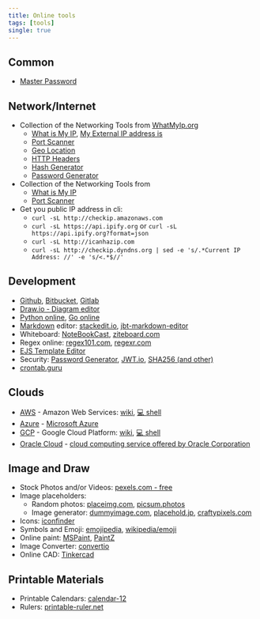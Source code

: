 ```yaml
---
title: Online tools
tags: [tools]
single: true
---
```


## Common
* [Master Password](https://js.masterpassword.app/)

## Network/Internet
* Collection of the Networking Tools from [WhatMyIp.org](https://www.whatsmyip.org/)
    - [What is My IP](https://www.whatsmyip.org/), [My External IP address is](https://myexternalip.com/)
    - [Port Scanner](https://www.whatsmyip.org/port-scanner/)
    - [Geo Location](https://www.whatsmyip.org/ip-geo-location/)
    - [HTTP Headers](https://www.whatsmyip.org/http-headers/)
    - [Hash Generator](https://www.whatsmyip.org/hash-generator/)
    - [Password Generator](https://www.whatsmyip.org/random-password-generator/)
* Collection of the Networking Tools from [](https://www.yougetsignal.com/)
    - [What is My IP](https://www.yougetsignal.com/what-is-my-ip-address/)
    - [Port Scanner](https://www.yougetsignal.com/tools/open-ports/)
* Get you public IP address in cli:
    - ```curl -sL http://checkip.amazonaws.com```
    - ```curl -sL https://api.ipify.org``` or ```curl -sL https://api.ipify.org?format=json```
    - ```curl -sL http://icanhazip.com```
    - ```curl -sL http://checkip.dyndns.org | sed -e 's/.*Current IP Address: //' -e 's/<.*$//'```


## Development
* [Github](https://github.com/), [Bitbucket](https://bitbucket.com/), [Gitlab](https://gitlab.com/)
* [Draw.io - Diagram editor](https://app.diagrams.net/)
* [Python online](https://replit.com/languages/python3), [Go online](https://tour.golang.org/)
* [Markdown](https://www.markdownguide.org/basic-syntax/) editor: [stackedit.io](https://stackedit.io/app), [jbt-markdown-editor](http://jbt.github.io/markdown-editor/)
* Whiteboard: [NoteBookCast](https://www.notebookcast.com/en/new-board), [ziteboard.com](https://app.ziteboard.com/)
* Regex online: [regex101.com](https://regex101.com/), [regexr.com](https://regexr.com/)
* [EJS Template Editor](https://ionicabizau.github.io/ejs-playground/)
* Security: [Password Generator](https://passwordsgenerator.net/), [JWT.io](https://jwt.io/), [SHA256 (and other)](https://emn178.github.io/online-tools/sha256.html)
* [crontab.guru](https://crontab.guru/)

## Clouds

* [AWS](https://signin.aws.amazon.com/console) - Amazon Web Services: [wiki](https://en.wikipedia.org/wiki/Amazon_Web_Services), [💻 shell](https://console.aws.amazon.com/cloudshell)
* [Azure](https://azure.microsoft.com/en-us/) - [Microsoft Azure](https://en.wikipedia.org/wiki/Microsoft_Azure)
* [GCP](https://console.cloud.google.com/) - Google  Cloud Platform: [wiki](https://en.wikipedia.org/wiki/Google_Cloud_Platform), [💻 shell](https://shell.cloud.google.com/)
* [Oracle Cloud](https://cloud.oracle.com/compute/instances?region=us-ashburn-1) - [cloud computing service offered by Oracle Corporation](https://en.wikipedia.org/wiki/Oracle_Cloud)

## Image and Draw

* Stock Photos and/or Videos: [pexels.com - free](https://www.pexels.com/)
* Image placeholders:
    - Random photos: [placeimg.com](https://placeimg.com/), [picsum.photos](https://picsum.photos/)
    - Image generator: [dummyimage.com](https://dummyimage.com/), [placehold.jp](http://placehold.jp/en.html), [craftypixels.com](https://craftypixels.com/placeholder-image/)
* Icons: [iconfinder](https://www.iconfinder.com)
* Symbols and Emoji: [emojipedia](https://emojipedia.org/), [wikipedia/emoji](https://en.wikipedia.org/wiki/Emoji)
* Online paint: [MSPaint](https://jspaint.app), [PaintZ](https://paintz.app/)
* Image Converter: [convertio](https://convertio.co/image-converter)
* Online CAD: [Tinkercad](https://www.tinkercad.com/)

## Printable Materials

* Printable Calendars: [calendar-12](https://www.calendar-12.com/printable_calendar/2021)
* Rulers: [printable-ruler.net](https://printable-ruler.net/)

